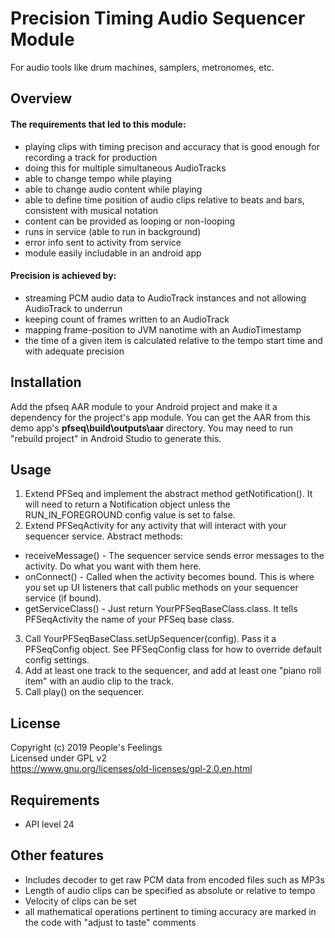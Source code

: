 # Precision Timing Audio Sequencer Module
For audio tools like drum machines, samplers, metronomes, etc.

## Overview
#### The requirements that led to this module:
 - playing clips with timing precison and accuracy that is good enough for recording a track for production
 - doing this for multiple simultaneous AudioTracks
 - able to change tempo while playing
 - able to change audio content while playing
 - able to define time position of audio clips relative to beats and bars, consistent with musical notation
 - content can be provided as looping or non-looping
 - runs in service (able to run in background)
 - error info sent to activity from service
 - module easily includable in an android app
 
#### Precision is achieved by:
 - streaming PCM audio data to AudioTrack instances and not allowing AudioTrack to underrun
 - keeping count of frames written to an AudioTrack
 - mapping frame-position to JVM nanotime with an AudioTimestamp
 - the time of a given item is calculated relative to the tempo start time and with adequate precision

## Installation
Add the pfseq AAR module to your Android project and make it a dependency for the project's app module. You can get the AAR from this demo app's **pfseq\build\outputs\aar** directory. You may need to run "rebuild project" in Android Studio to generate this.

## Usage
1. Extend PFSeq and implement the abstract method getNotification(). It will need to return a Notification object unless the RUN_IN_FOREGROUND config value is set to false.
2. Extend PFSeqActivity for any activity that will interact with your sequencer service. Abstract methods:
  - receiveMessage() - The sequencer service sends error messages to the activity. Do what you want with them here.
  - onConnect() - Called when the activity becomes bound. This is where you set up UI listeners that call public methods on your sequencer service (if bound).
  - getServiceClass() - Just return YourPFSeqBaseClass.class. It tells PFSeqActivity the name of your PFSeq base class.
3. Call YourPFSeqBaseClass.setUpSequencer(config). Pass it a PFSeqConfig object. See PFSeqConfig class for how to override default config settings.
4. Add at least one track to the sequencer, and add at least one "piano roll item" with an audio clip to the track.
5. Call play() on the sequencer.

## License
Copyright (c) 2019 People's Feelings  
Licensed under GPL v2  
https://www.gnu.org/licenses/old-licenses/gpl-2.0.en.html

## Requirements
 - API level 24

## Other features
 - Includes decoder to get raw PCM data from encoded files such as MP3s
 - Length of audio clips can be specified as absolute or relative to tempo
 - Velocity of clips can be set
 - all mathematical operations pertinent to timing accuracy are marked in the code with "adjust to taste" comments

